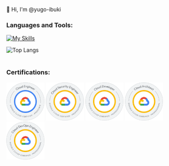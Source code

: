 👋 Hi, I'm @yugo-ibuki

<h3 align="left">Languages and Tools:</h3>

[![My Skills](https://skillicons.dev/icons?i=html,css,sass,js,ts,php,git,github,laravel,react,nextjs,nodejs,jest,firebase,githubactions,nestjs,graphql,docker,gcp,go,prisma,remix&perline=8)](https://skillicons.dev)

![Top Langs](https://github-readme-stats.vercel.app/api/top-langs/?username=yugo-ibuki&size_weight=0.5&count_weight=0.5)

<div style="margin-top: 40px;">
  <h3>Certifications:</h3>
  <img src="./public/certifications/ace.png" alt="Google Cloud Associate Cloud Engineer" width="100" />
  <img src="./public/certifications/security.png" alt="Google Cloud Professional Cloud Security Engineer" width="100" />
  <img src="./public/certifications/developer.png" alt="Google Cloud Professional Cloud Developer" width="100" />
  <img src="./public/certifications/architect.png" alt="Google Cloud Professional Cloud Architect" width="100" />
  <img src="./public/certifications/devops.png" alt="Google Cloud Professional DevOps Engineer" width="100" />
</div>